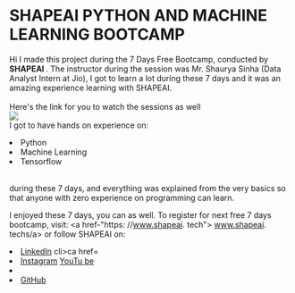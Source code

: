 # SHAPEAI PYTHON AND MACHINE LEARNING BOOTCAMP

Hi I made this project during the 7 Days Free Bootcamp, conducted by <b> SHAPEAI
</b>.
The instructor during the session was Mr. Shaurya Sinha (Data Analyst Intern at Jio), I got to learn a lot during these 7 days and it was an amazing experience learning with SHAPEAI.
<br><br>Here's the link for you to watch the sessions as well<br>
<a href="https://www.youtube.com/playlist?list=PL7zL8TDRnbuINEA-59W7wWgCWE8LE0D6h"> <img src="https://github.com/ShapeAI/PYTHON-AND-DATA-ANALYTICS/blob/main/YOUTUBE%20THUMBNAIL-5,png"> </a>
<br>I got to have hands on experience on:
<li>Python
<li>Machine Learning 
<li>Tensorflow

<br>during these 7 days, and everything was explained from the very basics so that anyone with zero experience on programming can learn.

I enjoyed these 7 days, you can as well. To register for next free 7 days bootcamp, visit: <a href-"https: //www.shapeai. tech"> www.shapeai. techs/a> or follow SHAPEAI on:
<li><a href=
"https://in. linkedin.com/Company/shapeai">LinkedIn</a> cli>ca href=
<li><a href=
"https://www.instagram.com/shape.ai/?hl=en">Instagram</a> <lis<a href=
<li><a href=
"https://www. youtube.com/channel/UCTUDLTW9meuDXwcbmISPdA">YouTu be</a> <li><a href=
be</a>
<li><a href=
"https://github.com/shapeai">GitHub</a>
